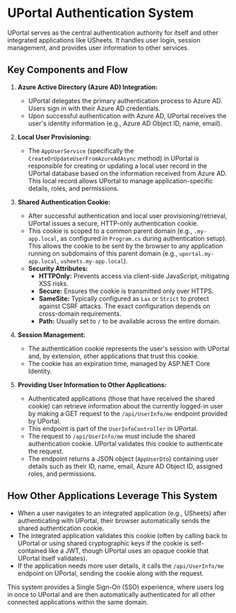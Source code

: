 # UPortal Authentication System

UPortal serves as the central authentication authority for itself and other integrated applications like USheets. It handles user login, session management, and provides user information to other services.

## Key Components and Flow

1.  **Azure Active Directory (Azure AD) Integration:**
    *   UPortal delegates the primary authentication process to Azure AD. Users sign in with their Azure AD credentials.
    *   Upon successful authentication with Azure AD, UPortal receives the user's identity information (e.g., Azure AD Object ID, name, email).

2.  **Local User Provisioning:**
    *   The `AppUserService` (specifically the `CreateOrUpdateUserFromAzureAdAsync` method) in UPortal is responsible for creating or updating a local user record in the UPortal database based on the information received from Azure AD. This local record allows UPortal to manage application-specific details, roles, and permissions.

3.  **Shared Authentication Cookie:**
    *   After successful authentication and local user provisioning/retrieval, UPortal issues a secure, HTTP-only authentication cookie.
    *   This cookie is scoped to a common parent domain (e.g., `.my-app.local`, as configured in `Program.cs` during authentication setup). This allows the cookie to be sent by the browser to any application running on subdomains of this parent domain (e.g., `uportal.my-app.local`, `usheets.my-app.local`).
    *   **Security Attributes:**
        *   **HTTPOnly:** Prevents access via client-side JavaScript, mitigating XSS risks.
        *   **Secure:** Ensures the cookie is transmitted only over HTTPS.
        *   **SameSite:** Typically configured as `Lax` or `Strict` to protect against CSRF attacks. The exact configuration depends on cross-domain requirements.
        *   **Path:** Usually set to `/` to be available across the entire domain.

4.  **Session Management:**
    *   The authentication cookie represents the user's session with UPortal and, by extension, other applications that trust this cookie.
    *   The cookie has an expiration time, managed by ASP.NET Core Identity.

5.  **Providing User Information to Other Applications:**
    *   Authenticated applications (those that have received the shared cookie) can retrieve information about the currently logged-in user by making a GET request to the `/api/UserInfo/me` endpoint provided by UPortal.
    *   This endpoint is part of the `UserInfoController` in UPortal.
    *   The request to `/api/UserInfo/me` must include the shared authentication cookie. UPortal validates this cookie to authenticate the request.
    *   The endpoint returns a JSON object (`AppUserDto`) containing user details such as their ID, name, email, Azure AD Object ID, assigned roles, and permissions.

## How Other Applications Leverage This System

*   When a user navigates to an integrated application (e.g., USheets) after authenticating with UPortal, their browser automatically sends the shared authentication cookie.
*   The integrated application validates this cookie (often by calling back to UPortal or using shared cryptographic keys if the cookie is self-contained like a JWT, though UPortal uses an opaque cookie that UPortal itself validates).
*   If the application needs more user details, it calls the `/api/UserInfo/me` endpoint on UPortal, sending the cookie along with the request.

This system provides a Single Sign-On (SSO) experience, where users log in once to UPortal and are then automatically authenticated for all other connected applications within the same domain.
